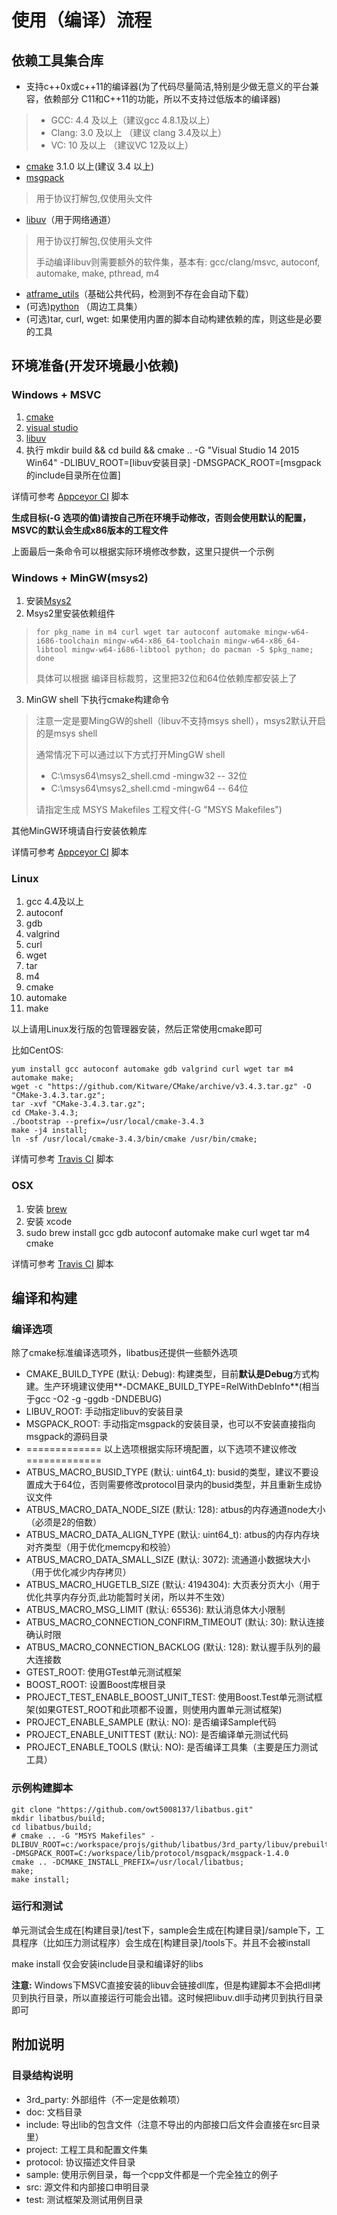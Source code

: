 使用（编译）流程
======

依赖工具集合库
------

+ 支持c++0x或c++11的编译器(为了代码尽量简洁,特别是少做无意义的平台兼容，依赖部分 C11和C++11的功能，所以不支持过低版本的编译器)
> + GCC: 4.4 及以上（建议gcc 4.8.1及以上）
> + Clang: 3.0 及以上 （建议 clang 3.4及以上）
> + VC: 10 及以上 （建议VC 12及以上）

+ [cmake](https://cmake.org/download/) 3.1.0 以上(建议 3.4 以上)
+ [msgpack](https://github.com/msgpack/msgpack-c)
> 用于协议打解包,仅使用头文件

+ [libuv](http://libuv.org/)（用于网络通道）
> 用于协议打解包,仅使用头文件
> 
> 手动编译libuv则需要额外的软件集，基本有: gcc/clang/msvc, autoconf, automake, make, pthread, m4

+ [atframe_utils](https://github.com/atframework/atframe_utils)（基础公共代码，检测到不存在会自动下载）
+ (可选)[python](http://python.org/) （周边工具集）
+ (可选)tar, curl, wget: 如果使用内置的脚本自动构建依赖的库，则这些是必要的工具


环境准备(开发环境最小依赖)
------
### Windows + MSVC
1. [cmake](https://cmake.org/download/)
2. [visual studio](https://www.visualstudio.com)
3. [libuv](http://dist.libuv.org/dist)
4. 执行 mkdir build && cd build && cmake .. -G "Visual Studio 14 2015 Win64" -DLIBUV_ROOT=[libuv安装目录] -DMSGPACK_ROOT=[msgpack的include目录所在位置]

详情可参考 [Appceyor CI](../appveyor.yml) 脚本

**生成目标(-G 选项的值)请按自己所在环境手动修改，否则会使用默认的配置，MSVC的默认会生成x86版本的工程文件**

上面最后一条命令可以根据实际环境修改参数，这里只提供一个示例

### Windows + MinGW(msys2)
1. 安装[Msys2](http://msys2.github.io/)
2. Msys2里安装依赖组件
> ```
> for pkg_name in m4 curl wget tar autoconf automake mingw-w64-i686-toolchain mingw-w64-x86_64-toolchain mingw-w64-x86_64-libtool mingw-w64-i686-libtool python; do pacman -S $pkg_name; done
> ```
> 具体可以根据 编译目标裁剪，这里把32位和64位依赖库都安装上了

3. MinGW shell 下执行cmake构建命令
> 注意一定是要MingGW的shell（libuv不支持msys shell），msys2默认开启的是msys shell
> 
> 通常情况下可以通过以下方式打开MingGW shell
> + C:\msys64\msys2_shell.cmd -mingw32    -- 32位
> + C:\msys64\msys2_shell.cmd -mingw64    -- 64位
> 
> 请指定生成 MSYS Makefiles 工程文件(-G "MSYS Makefiles")

其他MinGW环境请自行安装依赖库

详情可参考 [Appceyor CI](../appveyor.yml) 脚本

### Linux
1. gcc 4.4及以上
2. autoconf
3. gdb
4. valgrind
5. curl
6. wget
7. tar
8. m4
9. cmake
10. automake
11. make

以上请用Linux发行版的包管理器安装，然后正常使用cmake即可

比如CentOS:
```
yum install gcc autoconf automake gdb valgrind curl wget tar m4 automake make;
wget -c "https://github.com/Kitware/CMake/archive/v3.4.3.tar.gz" -O "CMake-3.4.3.tar.gz";
tar -xvf "CMake-3.4.3.tar.gz";
cd CMake-3.4.3;
./bootstrap --prefix=/usr/local/cmake-3.4.3
make -j4 install;
ln -sf /usr/local/cmake-3.4.3/bin/cmake /usr/bin/cmake;
```

详情可参考 [Travis CI](../.travis.yml) 脚本

### OSX
1. 安装 [brew](http://brew.sh/)
2. 安装 xcode
3. sudo brew install gcc gdb autoconf automake make curl wget tar m4 cmake

详情可参考 [Travis CI](../.travis.yml) 脚本

编译和构建
------
### 编译选项
除了cmake标准编译选项外，libatbus还提供一些额外选项

+ CMAKE_BUILD_TYPE (默认: Debug): 构建类型，目前**默认是Debug**方式构建。生产环境建议使用**-DCMAKE_BUILD_TYPE=RelWithDebInfo**(相当于gcc -O2 -g -ggdb -DNDEBUG)
+ LIBUV_ROOT: 手动指定libuv的安装目录
+ MSGPACK_ROOT: 手动指定msgpack的安装目录，也可以不安装直接指向msgpack的源码目录
+ ============= 以上选项根据实际环境配置，以下选项不建议修改 =============
+ ATBUS_MACRO_BUSID_TYPE (默认: uint64_t): busid的类型，建议不要设置成大于64位，否则需要修改protocol目录内的busid类型，并且重新生成协议文件
+ ATBUS_MACRO_DATA_NODE_SIZE (默认: 128): atbus的内存通道node大小（必须是2的倍数）
+ ATBUS_MACRO_DATA_ALIGN_TYPE (默认: uint64_t): atbus的内存内存块对齐类型（用于优化memcpy和校验）
+ ATBUS_MACRO_DATA_SMALL_SIZE (默认: 3072): 流通道小数据块大小（用于优化减少内存拷贝）
+ ATBUS_MACRO_HUGETLB_SIZE (默认: 4194304): 大页表分页大小（用于优化共享内存分页,此功能暂时关闭，所以并不生效）
+ ATBUS_MACRO_MSG_LIMIT (默认: 65536): 默认消息体大小限制
+ ATBUS_MACRO_CONNECTION_CONFIRM_TIMEOUT (默认: 30): 默认连接确认时限
+ ATBUS_MACRO_CONNECTION_BACKLOG (默认: 128): 默认握手队列的最大连接数
+ GTEST_ROOT: 使用GTest单元测试框架
+ BOOST_ROOT: 设置Boost库根目录
+ PROJECT_TEST_ENABLE_BOOST_UNIT_TEST: 使用Boost.Test单元测试框架(如果GTEST_ROOT和此项都不设置，则使用内置单元测试框架)
+ PROJECT_ENABLE_SAMPLE (默认: NO): 是否编译Sample代码
+ PROJECT_ENABLE_UNITTEST (默认: NO): 是否编译单元测试代码
+ PROJECT_ENABLE_TOOLS (默认: NO): 是否编译工具集（主要是压力测试工具）


### 示例构建脚本
```
git clone "https://github.com/owt5008137/libatbus.git"
mkdir libatbus/build;
cd libatbus/build;
# cmake .. -G "MSYS Makefiles" -DLIBUV_ROOT=c:/workspace/projs/github/libatbus/3rd_party/libuv/prebuilt/mingw64 -DMSGPACK_ROOT=C:/workspace/lib/protocol/msgpack/msgpack-1.4.0
cmake .. -DCMAKE_INSTALL_PREFIX=/usr/local/libatbus;
make;
make install;
```

### 运行和测试

单元测试会生成在[构建目录]/test下，sample会生成在[构建目录]/sample下，工具程序（比如压力测试程序）会生成在[构建目录]/tools下。并且不会被install

make install 仅会安装include目录和编译好的libs

**注意:** Windows下MSVC直接安装的libuv会链接dll库，但是构建脚本不会把dll拷贝到执行目录，所以直接运行可能会出错。这时候把libuv.dll手动拷贝到执行目录即可 

附加说明
------
### 目录结构说明

+ 3rd_party: 外部组件（不一定是依赖项）
+ doc: 文档目录
+ include: 导出lib的包含文件（注意不导出的内部接口后文件会直接在src目录里）
+ project: 工程工具和配置文件集
+ protocol: 协议描述文件目录
+ sample: 使用示例目录，每一个cpp文件都是一个完全独立的例子
+ src: 源文件和内部接口申明目录
+ test: 测试框架及测试用例目录